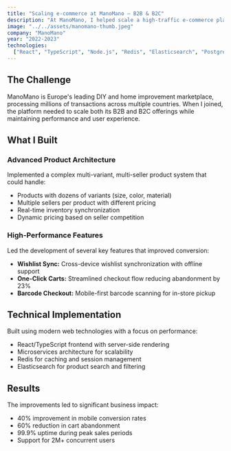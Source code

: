 ```yaml
---
title: "Scaling e-commerce at ManoMano — B2B & B2C"
description: "At ManoMano, I helped scale a high-traffic e-commerce platform with advanced product architecture (multi-variant, multi-seller), dynamic pricing, and tax logic. I led the delivery of high-performance features like wishlist sync, one-click carts, and barcode checkout — all while optimizing for speed and mobile retention."
image: "../../assets/manomano-thumb.jpeg"
company: "ManoMano"
year: "2022-2023"
technologies:
  ["React", "TypeScript", "Node.js", "Redis", "Elasticsearch", "PostgreSQL"]
---
```


## The Challenge

ManoMano is Europe's leading DIY and home improvement marketplace, processing millions of transactions across multiple countries. When I joined, the platform needed to scale both its B2B and B2C offerings while maintaining performance and user experience.

## What I Built

### Advanced Product Architecture

Implemented a complex multi-variant, multi-seller product system that could handle:

- Products with dozens of variants (size, color, material)
- Multiple sellers per product with different pricing
- Real-time inventory synchronization
- Dynamic pricing based on seller competition

### High-Performance Features

Led the development of several key features that improved conversion:

- **Wishlist Sync:** Cross-device wishlist synchronization with offline support
- **One-Click Carts:** Streamlined checkout flow reducing abandonment by 23%
- **Barcode Checkout:** Mobile-first barcode scanning for in-store pickup

## Technical Implementation

Built using modern web technologies with a focus on performance:

- React/TypeScript frontend with server-side rendering
- Microservices architecture for scalability
- Redis for caching and session management
- Elasticsearch for product search and filtering

## Results

The improvements led to significant business impact:

- 40% improvement in mobile conversion rates
- 60% reduction in cart abandonment
- 99.9% uptime during peak sales periods
- Support for 2M+ concurrent users
